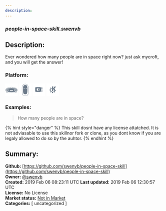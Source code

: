 ```yaml
---
description: 
---
```


### _people-in-space-skill.swenvb_  
## Description:  
Ever wondered how many people are in space right now? just ask mycroft, and you will get the answer!  
### Platform:  
 ![Mark I](../.gitbook/assets/mark-1-icon.png)  ![Mark II](../.gitbook/assets/mark-2-icon.png)  ![Picroft](../.gitbook/assets/picroft-icon.png)  ![plasmoid](../.gitbook/assets/kde.png)   
### Examples:  
> How many people are in space?  
  
{% hint style="danger" %}
This skill dosnt have any license attatched. It is not adviasable to use this skillnor fork or clone, as you dont know if you are legaly allowed to do so by the auhtor.
{% endhint %}
  
## Summary:  
**Github:** [https://github.com/swenvb/people-in-space-skill](https://github.com/swenvb/people-in-space-skill)  
**Owner:** [@swenvb](https://github.com/swenvb)  
**Created:** 2019 Feb 06 08:23:11 UTC  **Last updated:** 2019 Feb 06 12:30:57 UTC  
**License:** No License  
**Market status:** [Not in Market](https://market.mycroft.ai/skill/)  
**Categories:** [ uncategorized ]   
